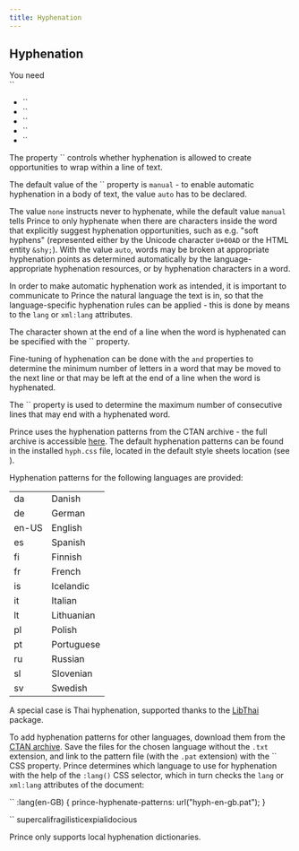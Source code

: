 ```yaml
---
title: Hyphenation
---
```


Hyphenation
-----------

You need  
``

-   ``
-   ``
-   ``
-   ``
-   ``

The property `` controls whether hyphenation is allowed to create opportunities to wrap within a line of text.

The default value of the `` property is `manual` - to enable automatic hyphenation in a body of text, the value `auto` has to be declared.

The value `none` instructs never to hyphenate, while the default value `manual` tells Prince to only hyphenate when there are characters inside the word that explicitly suggest hyphenation opportunities, such as e.g. "soft hyphens" (represented either by the Unicode character `U+00AD` or the HTML entity `&shy;`). With the value `auto`, words may be broken at appropriate hyphenation points as determined automatically by the language-appropriate hyphenation resources, or by hyphenation characters in a word.

In order to make automatic hyphenation work as intended, it is important to communicate to Prince the natural language the text is in, so that the language-specific hyphenation rules can be applied - this is done by means to the `lang` or `xml:lang` attributes.

The character shown at the end of a line when the word is hyphenated can be specified with the `` property.

Fine-tuning of hyphenation can be done with the `` and `` properties to determine the minimum number of letters in a word that may be moved to the next line or that may be left at the end of a line when the word is hyphenated.

The `` property is used to determine the maximum number of consecutive lines that may end with a hyphenated word.

Prince uses the hyphenation patterns from the CTAN archive - the full archive is accessible [here](http://tug.ctan.org/tex-archive/language/hyph-utf8/tex/generic/hyph-utf8/patterns/txt/). The default hyphenation patterns can be found in the installed `hyph.css` file, located in the default style sheets location (see ).

Hyphenation patterns for the following languages are provided:

|       |            |
|-------|------------|
| da    | Danish     |
| de    | German     |
| en-US | English    |
| es    | Spanish    |
| fi    | Finnish    |
| fr    | French     |
| is    | Icelandic  |
| it    | Italian    |
| lt    | Lithuanian |
| pl    | Polish     |
| pt    | Portuguese |
| ru    | Russian    |
| sl    | Slovenian  |
| sv    | Swedish    |

A special case is Thai hyphenation, supported thanks to the [LibThai](http://linux.thai.net/projects/libthai) package.

To add hyphenation patterns for other languages, download them from the [CTAN archive](http://tug.ctan.org/tex-archive/language/hyph-utf8/tex/generic/hyph-utf8/patterns/txt/). Save the files for the chosen language without the `.txt` extension, and link to the pattern file (with the `.pat` extension) with the `` CSS property. Prince determines which language to use for hyphenation with the help of the `:lang()` CSS selector, which in turn checks the `lang` or `xml:lang` attributes of the document:

``
    :lang(en-GB) {
        prince-hyphenate-patterns: url("hyph-en-gb.pat");
    }

``
    <span lang="en-GB">supercalifragilisticexpialidocious</span>

Prince only supports local hyphenation dictionaries.
